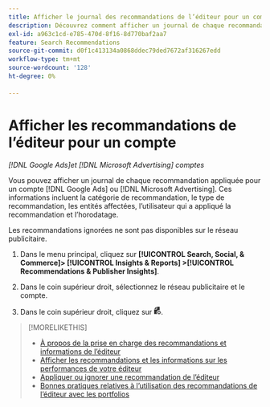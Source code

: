 ```yaml
---
title: Afficher le journal des recommandations de l’éditeur pour un compte
description: Découvrez comment afficher un journal de chaque recommandation appliquée pour un compte  [!DNL Google Ads]  ou  [!DNL Microsoft Advertising] .
exl-id: a963c1cd-e785-470d-8f16-8d770baf2aa7
feature: Search Recommendations
source-git-commit: d0f1c413134a0868ddec79ded7672af316267edd
workflow-type: tm+mt
source-wordcount: '128'
ht-degree: 0%

---
```


# Afficher les recommandations de l’éditeur pour un compte

*[!DNL Google Ads]et [!DNL Microsoft Advertising] comptes*

Vous pouvez afficher un journal de chaque recommandation appliquée pour un compte [!DNL Google Ads] ou [!DNL Microsoft Advertising]. Ces informations incluent la catégorie de recommandation, le type de recommandation, les entités affectées, l’utilisateur qui a appliqué la recommandation et l’horodatage.

Les recommandations ignorées ne sont pas disponibles sur le réseau publicitaire.

1. Dans le menu principal, cliquez sur **[!UICONTROL Search, Social, & Commerce]> [!UICONTROL Insights & Reports] >[!UICONTROL Recommendations & Publisher Insights]**.

1. Dans le coin supérieur droit, sélectionnez le réseau publicitaire et le compte.

1. Dans le coin supérieur droit, cliquez sur ![Journaux de recommandations](/help/search-social-commerce/assets/recommendations-log-view.png "Journaux de recommandations").

>[!MORELIKETHIS]
>
>* [À propos de la prise en charge des recommandations et informations de l’éditeur](recommendation-support.md)
>* [Afficher les recommandations et les informations sur les performances de votre éditeur](recommendation-view.md)
>* [Appliquer ou ignorer une recommandation de l’éditeur](recommendation-apply-dismiss.md)
>* [Bonnes pratiques relatives à l’utilisation des recommandations de l’éditeur avec les portfolios](recommendation-best-practices.md)

